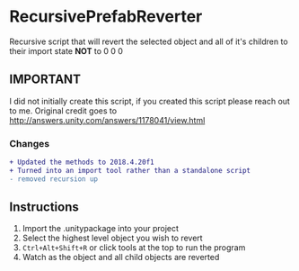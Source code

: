 # RecursivePrefabReverter
Recursive script that will revert the selected object and all of it's children to their import state **NOT** to 0 0 0

## IMPORTANT
I did not initially create this script, if you created this script please reach out to me.
Original credit goes to http://answers.unity.com/answers/1178041/view.html

### Changes
```diff
+ Updated the methods to 2018.4.20f1
+ Turned into an import tool rather than a standalone script
- removed recursion up
```

## Instructions
1. Import the .unitypackage into your project
2. Select the highest level object you wish to revert
3. `Ctrl+Alt+Shift+R` or click tools at the top to run the program
4. Watch as the object and all child objects are reverted
